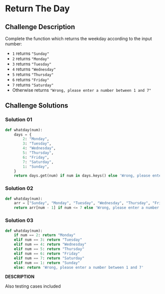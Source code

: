 # Return The Day

## Challenge Description

Complete the function which returns the weekday according to the input number:

- `1` returns `"Sunday"`
- `2` returns `"Monday"`
- `3` returns `"Tuesday"`
- `4` returns `"Wednesday"`
- `5` returns `"Thursday"`
- `6` returns `"Friday"`
- `7` returns `"Saturday"`
- Otherwise returns `"Wrong, please enter a number between 1 and 7"`

## Challenge Solutions

### Solution 01

```python
def whatday(num):
    days = {
        2: "Monday",
        3: "Tuesday",
        4: "Wednesday",
        5: "Thursday",
        6: "Friday",
        7: "Saturday",
        1: "Sunday",
    }
    return days.get(num) if num in days.keys() else 'Wrong, please enter a number between 1 and 7'
```

### Solution 02

```python
def whatday(num):
    arr = ["Sunday", "Monday", "Tuesday", "Wednesday", "Thursday", "Friday", "Saturday"]
    return arr[num - 1] if num <= 7 else 'Wrong, please enter a number between 1 and 7'
```

### Solution 03

```python
def whatday(num):
    if num == 2: return "Monday"
    elif num == 3: return "Tuesday"
    elif num == 4: return "Wednesday"
    elif num == 5: return "Thursday"
    elif num == 6: return "Friday"
    elif num == 7: return "Saturday"
    elif num == 1: return "Sunday"
    else: return 'Wrong, please enter a number between 1 and 7'
```

**DESCRIPTION** 

Also testing cases included 